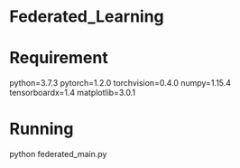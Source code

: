 # Federated_Learning
# Requirement
python=3.7.3
pytorch=1.2.0
torchvision=0.4.0
numpy=1.15.4
tensorboardx=1.4
matplotlib=3.0.1
# Running
python federated_main.py
